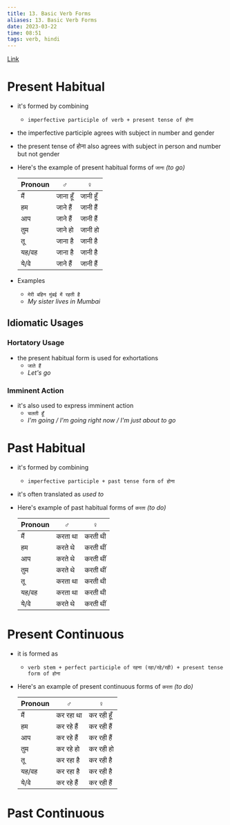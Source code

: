 ```yaml
---
title: 13. Basic Verb Forms
aliases: 13. Basic Verb Forms
date: 2023-03-22
time: 08:51
tags: verb, hindi
---
```


[Link](https://hindilanguage.info/hindi-grammar/verbs/basic-verb-forms/)

# Present Habitual [](https://hindilanguage.info/hindi-grammar/verbs/basic-verb-forms/present-habitual/)

- it's formed by combining
	- `imperfective participle of verb + present tense of होना `
- the imperfective participle agrees with subject in number and gender
- the present tense of होना also agrees with subject in person and number but not gender
- Here's the example of present habitual forms of `जाना` *(to go)*

	| Pronoun | ♂        | ♀        |
	| ------- | -------- | -------- |
	| मैं     | जाना हूँ | जानी हूँ |
	| हम      | जाने हैं | जानी हैं |
	| आप      | जाने हैं | जानी हैं |
	| तुम     | जाने हो  | जानी हो  |
	| तू      | जाना है  | जानी है  |
	| यह/वह   | जाना है  | जानी है  |
	| ये/वे   | जाने हैं | जानी हैं |

- Examples
	- `मेरी बहिन मुंबई में रहती है `
	- *My sister lives in Mumbai*

## Idiomatic Usages

### Hortatory Usage
- the present habitual form is used for exhortations
	- `जाते हैं `
	- *Let's go*

### Imminent Action
- it's also used to express imminent action
	- `चलती हूँ`
	- *I'm going / I'm going right now / I'm just about to go*

# Past Habitual [](https://hindilanguage.info/hindi-grammar/verbs/basic-verb-forms/past-habitual/)

- it's formed by combining
	- `imperfective participle + past tense form of होना`
- it's often translated as *used to*
- Here's example of past habitual forms of `करता` *(to do)*

	| Pronoun | ♂       | ♀        |
	| ------- | ------- | -------- |
	| मैं     | करता था | करती थी  |
	| हम      | करते थे | करती थीं |
	| आप      | करते थे | करती थीं |
	| तुम     | करते थे | करती थीं |
	| तू      | करता था | करती थी  |
	| यह/वह   | करता था | करती थी  |
	| ये/वे   | करते थे | करती थीं | 

# Present Continuous [](https://hindilanguage.info/hindi-grammar/verbs/basic-verb-forms/present-continuous/)
- it is formed as 
	- `verb stem + perfect participle of रहना (रहा/रहे/रही) + present tense form of होना`
- Here's an example of present continuous forms of `करता` *(to do)*


	| Pronoun | ♂          | ♀          |
	| ------- | ---------- | ---------- |
	| मैं     | कर रहा था  | कर रही हूँ |
	| हम      | कर रहे हैं | कर रही हैं |
	| आप      | कर रहे हैं | कर रही हैं |
	| तुम     | कर रहे हो  | कर रही हो  |
	| तू      | कर रहा है  | कर रही है  |
	| यह/वह   | कर रहा है  | कर रही है  |
	| ये/वे   | कर रहे हैं | कर रही हैं | 

# Past Continuous [](https://hindilanguage.info/hindi-grammar/verbs/basic-verb-forms/past-continuous/)